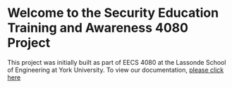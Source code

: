 # Welcome to the Security Education Training and Awareness 4080 Project
This project was initially built as part of EECS 4080 at the Lassonde School of Engineering at York University.
To view our documentation, [please click here](https://drive.google.com/drive/folders/1Fzwk66ZeVlvlUkaw-PvWaIhxPZWYycTq?usp=sharing)
